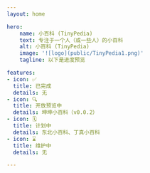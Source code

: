 ```yaml
---
layout: home

hero:
    name: 小百科 (TinyPedia)
    text: 专注于一个人（或一些人）的小百科
    alt: 小百科 (TinyPedia)
    image: '![logo](public/TinyPedia1.png)'
    tagline: 以下是进度预览

features:
- icon: ✅
  title: 已完成
  details: 无
- icon: 🔍
  title: 开放预览中
  details: 坤坤小百科（v0.0.2）
- icon: 🗓
  title: 计划中
  details: 东北小百科、丁真小百科
- icon: ⌛️
  title: 维护中
  details: 无

---
```

